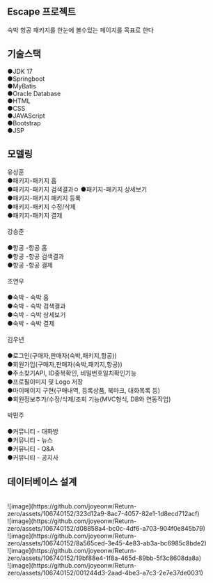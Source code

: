 
<h2> Escape 프로젝트</h2>

<p> 숙박 항공 패키지를 한눈에 볼수있는 페이지를 목표로 한다</p>

<h2>기술스택</h2>
●JDK 17<br>
●Springboot<br>
●MyBatis<br>
●Oracle Database<br>
●HTML<br>
●CSS<br>
●JAVAScript<br> 
●Bootstrap<br>
●JSP<br>
<h2>모델링</h2>
유상훈<br>
●패키지-패키지 홈<br>
●패키지-패키지 검색결과ㅇ
●패키지-패키지 상세보기<br> 
●패키지-패키지 패키지 등록<br>
●패키지-패키지 수정/삭제<br>
●패키지-패키지 결제<br>
<br>
강승준<br>
<br>
●항공 -항공 홈<br>
●항공 -항공 검색결과<br>
●항공 -항공 결제<br>
<br>
조연우<br>
<br>
●숙박 - 숙박 홈<br>
●숙박 - 숙박 검색결과<br>
●숙박 - 숙박 상세보기<br>
●숙박 - 숙박 결제<br>
<br>
김우년<br>
<br>
●로그인(구매자,판매자(숙박,패키지,항공))<br>
●회원가입(구매자,판매자(숙박,패키지,항공))<br>
●주소찾기API, ID중복확인, 비밀번호일치확인기능<br>
●프로필이미지 및 Logo 저장<br>
●마이페이지 구현(구매내역, 등록상품, 북마크, 대화목록 등)<br>
●회원정보추가/수정/삭제/조회 기능(MVC형식, DB와 연동작업) <br>
<br>
박민주<br>
<br>
●커뮤니티 - 대화방<br>
●커뮤니티 - 뉴스<br>
●커뮤니티 - Q&A<br>
●커뮤니티 - 공지사<br>
<h2>데이터베이스 설계</h2><br>
![image](https://github.com/joyeonw/Return-zero/assets/106740152/323d12a9-8ac7-4057-82e1-1d8ecd712acf)<br>
![image](https://github.com/joyeonw/Return-zero/assets/106740152/d08858a4-bc0c-4df6-a703-904f0e845b79)<br>
![image](https://github.com/joyeonw/Return-zero/assets/106740152/8a565ced-3e45-4e83-ab3a-bc6985c8bde2)<br>
![image](https://github.com/joyeonw/Return-zero/assets/106740152/19bf88e4-1f8a-465d-89bb-5f3c8608da8a)<br>
![image](https://github.com/joyeonw/Return-zero/assets/106740152/001244d3-2aad-4be3-a7c3-2e7e37de0031)

